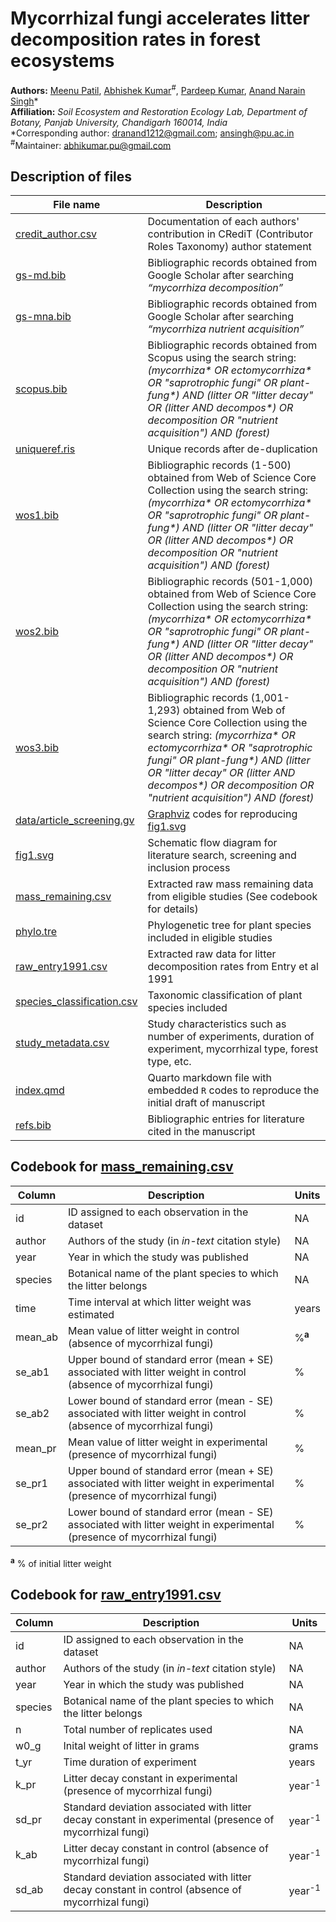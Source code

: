 # Mycorrhizal fungi accelerates litter decomposition rates in forest ecosystems
**Authors:** [Meenu Patil](https://www.researchgate.net/profile/Meenu-Patil), [Abhishek Kumar](https://akumar.netlify.app/)<sup>#</sup>, [Pardeep Kumar](https://www.researchgate.net/profile/Pardeep-Kumar-22), [Anand Narain Singh](https://www.researchgate.net/profile/Anand-Singh-15)*  
**Affiliation:** *Soil Ecosystem and Restoration Ecology Lab, Department of Botany, Panjab University, Chandigarh 160014, India*  
\*Corresponding author: dranand1212@gmail.com; ansingh@pu.ac.in  
<sup>#</sup>Maintainer: abhikumar.pu@gmail.com

## Description of files

| File name	                                                     | Description |  
|----------------------------------------------------------------|-------------|
| [credit_author.csv](/publications/2023-patil/credit_author.csv)| Documentation of each authors' contribution in CRediT (Contributor Roles Taxonomy) author statement |
| [gs-md.bib](/publications/2023-patil/data/bib/gs-md.bib)                               | Bibliographic records obtained from Google Scholar after searching *“mycorrhiza decomposition”* |  
| [gs-mna.bib](/publications/2023-patil/data/bib/gs-mna.bib)	                         | Bibliographic records obtained from Google Scholar after searching *“mycorrhiza nutrient acquisition”* |
| [scopus.bib](/publications/2023-patil/data/bib/scopus.bib)	                         | Bibliographic records obtained from Scopus using the search string: *(mycorrhiza\* OR ectomycorrhiza\* OR "saprotrophic fungi" OR plant-fung\*) AND (litter OR "litter decay" OR (litter AND decompos\*) OR decomposition OR "nutrient acquisition") AND (forest)* |
| [uniqueref.ris](/publications/2023-patil/data/bib/uniqueref.ris)	                     | Unique records after de-duplication |
| [wos1.bib](/publications/2023-patil/data/bib/wos1.bib)	                             | Bibliographic records (1-500) obtained from Web of Science Core Collection using the search string: *(mycorrhiza\* OR ectomycorrhiza\* OR "saprotrophic fungi" OR plant-fung\*) AND (litter OR "litter decay" OR (litter AND decompos\*) OR decomposition OR "nutrient acquisition") AND (forest)* |
| [wos2.bib](/publications/2023-patil/data/bib/wos2.bib)	                             | Bibliographic records (501-1,000) obtained from Web of Science Core Collection using the search string: *(mycorrhiza\* OR ectomycorrhiza\* OR "saprotrophic fungi" OR plant-fung\*) AND (litter OR "litter decay" OR (litter AND decompos\*) OR decomposition OR "nutrient acquisition") AND (forest)* |
| [wos3.bib](/publications/2023-patil/data/bib/wos3.bib)	                             | Bibliographic records (1,001-1,293) obtained from Web of Science Core Collection using the search string: *(mycorrhiza\* OR ectomycorrhiza\* OR "saprotrophic fungi" OR plant-fung\*) AND (litter OR "litter decay" OR (litter AND decompos\*) OR decomposition OR "nutrient acquisition") AND (forest)* |
| [data/article_screening.gv](/publications/2023-patil/data/article_screening.gv)        | [Graphviz](https://graphviz.org/) codes for reproducing [fig1.svg](/publications/2023-patil/data/fig1.svg) |
| [fig1.svg](/publications/2023-patil/data/fig1.svg)                                     | Schematic flow diagram for literature search, screening and inclusion process |
| [mass_remaining.csv](/publications/2023-patil/data/mass_remaining.csv)                 | Extracted raw mass remaining data from eligible studies (See codebook for details) |
| [phylo.tre](/publications/2023-patil/data/phylo.tre)                                   | Phylogenetic tree for plant species included in eligible studies |
| [raw_entry1991.csv](/publications/2023-patil/data/raw_entry1991.csv)                   | Extracted raw data for litter decomposition rates from Entry et al 1991 | 
| [species_classification.csv](/publications/2023-patil/data/species_classification.csv) | Taxonomic classification of plant species included |
| [study_metadata.csv](/publications/2023-patil/data/study_metadata.csv)                 | Study characteristics such as number of experiments, duration of experiment, mycorrhizal type, forest type, etc. |
| [index.qmd](/publications/2023-patil/index.qmd)	                 | Quarto markdown file with embedded `R` codes to reproduce the initial draft of manuscript |
| [refs.bib](/publications/2023-patil/refs.bib)                                          | Bibliographic entries for literature cited in the manuscript |

## Codebook for [mass_remaining.csv](/publications/2023-patil/data/mass_remaining.csv)

| Column  | Description | Units  |
|---------|-------------|--------|
| id      | ID assigned to each observation in the dataset | NA |
| author  | Authors of the study (in *in-text* citation style) | NA |
| year    | Year in which the study was published | NA |
| species | Botanical name of the plant species to which the litter belongs | NA |
| time    | Time interval at which litter weight was estimated | years |
| mean_ab | Mean value of litter weight in control (absence of mycorrhizal fungi) | %<sup>**a**</sup> |
| se_ab1  | Upper bound of standard error (mean + SE) associated with litter weight in control (absence of mycorrhizal fungi) | % |
| se_ab2  | Lower bound of standard error (mean - SE) associated with litter weight in control (absence of mycorrhizal fungi) | % |
| mean_pr | Mean value of litter weight in experimental (presence of mycorrhizal fungi) | % |
| se_pr1  | Upper bound of standard error (mean + SE) associated with litter weight in experimental (presence of mycorrhizal fungi) | % |
| se_pr2  | Lower bound of standard error (mean - SE) associated with litter weight in experimental (presence of mycorrhizal fungi) | % |

<sup>**a**</sup> % of initial litter weight

## Codebook for [raw_entry1991.csv](/publications/2023-patil/data/raw_entry1991.csv)

| Column  | Description | Units  |
|---------|-------------|--------|
| id      | ID assigned to each observation in the dataset | NA |
| author  | Authors of the study (in *in-text* citation style) | NA |
| year    | Year in which the study was published | NA |
| species | Botanical name of the plant species to which the litter belongs | NA |
| n       | Total number of replicates used | NA |
| w0_g    | Inital weight of litter in grams | grams |
| t_yr    | Time duration of experiment | years |
| k_pr    | Litter decay constant in experimental (presence of mycorrhizal fungi) | year<sup>-1</sup> |
| sd_pr   | Standard deviation associated with litter decay constant in experimental (presence of mycorrhizal fungi) | year<sup>-1</sup> |
| k_ab    | Litter decay constant in control (absence of mycorrhizal fungi) | year<sup>-1</sup> |
| sd_ab   | Standard deviation associated with litter decay constant in control (absence of mycorrhizal fungi) | year<sup>-1</sup> |

